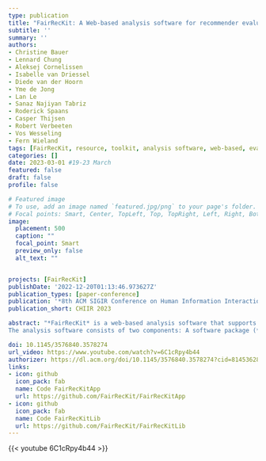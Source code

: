 ```yaml
---
type: publication
title: "FairRecKit: A Web-based analysis software for recommender evaluations"
subtitle: ''
summary: ''
authors:
- Christine Bauer
- Lennard Chung
- Aleksej Cornelissen
- Isabelle van Driessel
- Diede van der Hoorn
- Yme de Jong
- Lan Le
- Sanaz Najiyan Tabriz
- Roderick Spaans
- Casper Thijsen
- Robert Verbeeten
- Vos Wesseling
- Fern Wieland 
tags: [FairRecKit, resource, toolkit, analysis software, web-based, evaluation, analysis, recommender systems, music, movies]
categories: []
date: 2023-03-01 #19-23 March
featured: false
draft: false
profile: false

# Featured image
# To use, add an image named `featured.jpg/png` to your page's folder.
# Focal points: Smart, Center, TopLeft, Top, TopRight, Left, Right, BottomLeft, Bottom, BottomRight.
image:
  placement: 500
  caption: ""
  focal_point: Smart
  preview_only: false
  alt_text: ""


projects: [FairRecKit]
publishDate: '2022-12-20T01:13:46.973627Z'
publication_types: [paper-conference]
publication: '*8th ACM SIGIR Conference on Human Information Interaction and Retrieval*'
publication_short: CHIIR 2023

abstract: "*FairRecKit* is a web-based analysis software that supports researchers in performing, analyzing, and understanding recommendation computations. The idea behind *FairRecKit* is to facilitate the in-depth analysis of recommendation outcomes considering fairness aspects. With (nested) filters on user or item attributes, metrics can easily be compared across user and item subgroups. Further, (nested) filters can also be used on dataset level; this way, recommendation outcomes can be compared across several sub-datasets to analyze for differences considering fairness aspects. The software currently features 5 datasets, 11 metrics, and 21 recommendation algorithms to be used in computational experimentation. It is open source and developed in a modular manner to facilitate extension. 
The analysis software consists of two components: A software package (*FairRecKitLib*) that is used to run recommendation algorithms on the available datasets and a web-based user interface (*FairRecKitApp*) to start experiments, retrieve results of previous experiments, and analyze details. The application also comes with an extensive documentation and options for result customization, which makes for a flexible tool that supports in-depth analysis."

doi: 10.1145/3576840.3578274
url_video: https://www.youtube.com/watch?v=6C1cRpy4b44
authorizer: https://dl.acm.org/doi/10.1145/3576840.3578274?cid=81453628934
links:
- icon: github
  icon_pack: fab
  name: Code FairRecKitApp
  url: https://github.com/FairRecKit/FairRecKitApp
- icon: github
  icon_pack: fab
  name: Code FairRecKitLib
  url: https://github.com/FairRecKit/FairRecKitLib
---
```


{{< youtube 6C1cRpy4b44 >}}